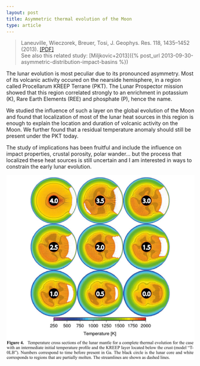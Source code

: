 ```yaml
---
layout: post
title: Asymmetric thermal evolution of the Moon
type: article
---
```


>Laneuville, Wieczorek, Breuer, Tosi, J. Geophys. Res. 118, 1435–1452 (2013). [[PDF]](/papers/Laneuville+2013.pdf)    
See also this related study: [Miljkovic+2013]({% post_url 2013-09-30-asymmetric-distribution-impact-basins %})

The lunar evolution is most peculiar due to its pronounced asymmetry. Most of its volcanic activity
occured on the nearside hemisphere, in a region called Procellarum KREEP Terrane (PKT). The Lunar
Prospector mission showed that this region correlated strongly to an enrichment in potassium (K),
Rare Earth Elements (REE) and phosphate (P), hence the name.

We studied the influence of such a layer on the global evolution of the Moon and found that
localization of most of the lunar heat sources in this region is enough to explain the location and
duration of volcanic activity on the Moon. We further found that a residual temperature anomaly
should still be present under the PKT today.

The study of implications has been fruitful and include the influence on impact properties, crustal
porosity, polar wander... but the process that localized these heat sources is still uncertain and I
am interested in ways to constrain the early lunar evolution.

![Lunar Evolultion](/images/asymmetricLunarEvolution.png)

